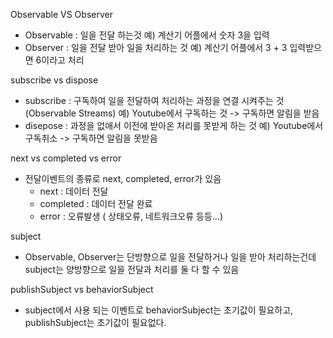 Observable VS Observer
- Observable : 일을 전달 하는것
  예) 계산기 어플에서 숫자 3을 입력 
- Observer : 일을 전달 받아 일을 처리하는 것
  예) 계산기 어플에서 3 + 3 입력받으면 6이라고 처리

subscribe vs dispose
- subscribe : 구독하여 일을 전달하여 처리하는 과정을 연결 시켜주는 것 (Observable Streams)
  예) Youtube에서 구독하는 것 -> 구독하면 알림을 받음
- disepose : 과정을 없애서 이전에 받아온 처리를 못받게 하는 것
  예) Youtube에서 구독취소 -> 구독하면 알림을 못받음

next vs completed vs error
- 전달이벤트의 종류로 next, completed, error가 있음
  * next : 데이터 전달
  * completed : 데이터 전달 완료
  * error : 오류발생 ( 상태오류, 네트워크오류 등등...)

subject
- Observable, Observer는 단방향으로 일을 전달하거나 일을 받아 처리하는건데 subject는 양방향으로 일을 전달과 처리를 둘 다 할 수 있음

publishSubject vs behaviorSubject  
- subject에서 사용 되는 이벤트로 behaviorSubject는 초기값이 필요하고, publishSubject는 초기값이 필요없다.
